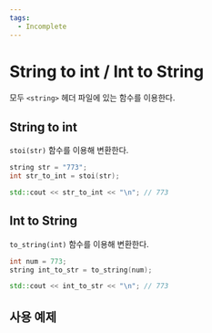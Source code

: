 ```yaml
---
tags:
  - Incomplete
---
```




# String to int / Int to String

모두 `<string>` 헤더 파일에 있는 함수를 이용한다.

## String to int

`stoi(str)` 함수를 이용해 변환한다.

```cpp
string str = "773";
int str_to_int = stoi(str);

std::cout << str_to_int << "\n"; // 773
```

## Int to String 

`to_string(int)` 함수를 이용해 변환한다.

```cpp
int num = 773;
string int_to_str = to_string(num);

std::cout << int_to_str << "\n"; // 773
```

## 사용 예제
